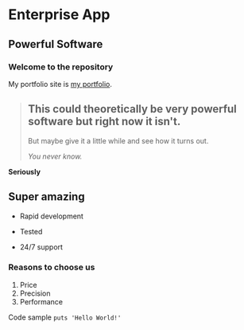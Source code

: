 Enterprise App
==============


Powerful Software
-----------------

### Welcome to the repository

My portfolio site is [my portfolio](https://github.com/rayamable).

> ## This could theoretically be very powerful software but right now it isn't. 
>
> But maybe give it a little while and see how it turns out. 
>
> *You never know.*

**Seriously**

## Super amazing

+ Rapid development
- Tested
* 24/7 support

### Reasons to choose us
1. Price
2. Precision
3. Performance

Code sample
`puts 'Hello World!'`
